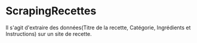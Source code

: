 # ScrapingRecettes
Il s'agit d'extraire des données(Titre de la recette, Catégorie, Ingrédients et Instructions) sur un site de recette.
